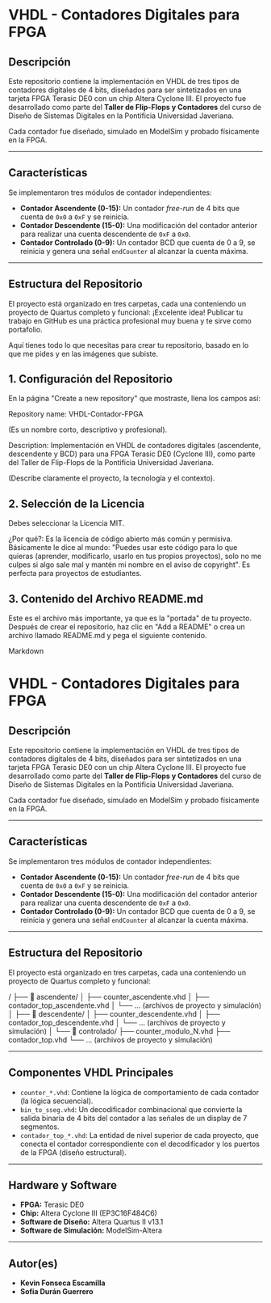 # VHDL - Contadores Digitales para FPGA

## Descripción

Este repositorio contiene la implementación en VHDL de tres tipos de contadores digitales de 4 bits, diseñados para ser sintetizados en una tarjeta FPGA Terasic DE0 con un chip Altera Cyclone III. El proyecto fue desarrollado como parte del **Taller de Flip-Flops y Contadores** del curso de Diseño de Sistemas Digitales en la Pontificia Universidad Javeriana.

Cada contador fue diseñado, simulado en ModelSim y probado físicamente en la FPGA.

---

## Características

Se implementaron tres módulos de contador independientes:

* **Contador Ascendente (0-15):** Un contador *free-run* de 4 bits que cuenta de `0x0` a `0xF` y se reinicia.
* **Contador Descendente (15-0):** Una modificación del contador anterior para realizar una cuenta descendente de `0xF` a `0x0`.
* **Contador Controlado (0-9):** Un contador BCD que cuenta de 0 a 9, se reinicia y genera una señal `endCounter` al alcanzar la cuenta máxima.

---

## Estructura del Repositorio

El proyecto está organizado en tres carpetas, cada una conteniendo un proyecto de Quartus completo y funcional:
¡Excelente idea! Publicar tu trabajo en GitHub es una práctica profesional muy buena y te sirve como portafolio.

Aquí tienes todo lo que necesitas para crear tu repositorio, basado en lo que me pides y en las imágenes que subiste.

## 1. Configuración del Repositorio
En la página "Create a new repository" que mostraste, llena los campos así:

Repository name: VHDL-Contador-FPGA

(Es un nombre corto, descriptivo y profesional).

Description: Implementación en VHDL de contadores digitales (ascendente, descendente y BCD) para una FPGA Terasic DE0 (Cyclone III), como parte del Taller de Flip-Flops de la Pontificia Universidad Javeriana.

(Describe claramente el proyecto, la tecnología y el contexto).

## 2. Selección de la Licencia
Debes seleccionar la Licencia MIT.

¿Por qué?: Es la licencia de código abierto más común y permisiva. Básicamente le dice al mundo: "Puedes usar este código para lo que quieras (aprender, modificarlo, usarlo en tus propios proyectos), solo no me culpes si algo sale mal y mantén mi nombre en el aviso de copyright". Es perfecta para proyectos de estudiantes.

## 3. Contenido del Archivo README.md
Este es el archivo más importante, ya que es la "portada" de tu proyecto. Después de crear el repositorio, haz clic en "Add a README" o crea un archivo llamado README.md y pega el siguiente contenido.

Markdown

# VHDL - Contadores Digitales para FPGA

## Descripción

Este repositorio contiene la implementación en VHDL de tres tipos de contadores digitales de 4 bits, diseñados para ser sintetizados en una tarjeta FPGA Terasic DE0 con un chip Altera Cyclone III. El proyecto fue desarrollado como parte del **Taller de Flip-Flops y Contadores** del curso de Diseño de Sistemas Digitales en la Pontificia Universidad Javeriana.

Cada contador fue diseñado, simulado en ModelSim y probado físicamente en la FPGA.

---

## Características

Se implementaron tres módulos de contador independientes:

* **Contador Ascendente (0-15):** Un contador *free-run* de 4 bits que cuenta de `0x0` a `0xF` y se reinicia.
* **Contador Descendente (15-0):** Una modificación del contador anterior para realizar una cuenta descendente de `0xF` a `0x0`.
* **Contador Controlado (0-9):** Un contador BCD que cuenta de 0 a 9, se reinicia y genera una señal `endCounter` al alcanzar la cuenta máxima.

---

## Estructura del Repositorio

El proyecto está organizado en tres carpetas, cada una conteniendo un proyecto de Quartus completo y funcional:

/
├── 📁 ascendente/
│   ├── counter_ascendente.vhd
│   ├── contador_top_ascendente.vhd
│   └── ... (archivos de proyecto y simulación)
│
├── 📁 descendente/
│   ├── counter_descendente.vhd
│   ├── contador_top_descendente.vhd
│   └── ... (archivos de proyecto y simulación)
│
└── 📁 controlado/
├── counter_modulo_N.vhd
├── contador_top.vhd
└── ... (archivos de proyecto y simulación)

---

## Componentes VHDL Principales

* `counter_*.vhd`: Contiene la lógica de comportamiento de cada contador (la lógica secuencial).
* `bin_to_sseg.vhd`: Un decodificador combinacional que convierte la salida binaria de 4 bits del contador a las señales de un display de 7 segmentos.
* `contador_top_*.vhd`: La entidad de nivel superior de cada proyecto, que conecta el contador correspondiente con el decodificador y los puertos de la FPGA (diseño estructural).

---

## Hardware y Software

* **FPGA:** Terasic DE0
* **Chip:** Altera Cyclone III (EP3C16F484C6)
* **Software de Diseño:** Altera Quartus II v13.1
* **Software de Simulación:** ModelSim-Altera

---

## Autor(es)

* **Kevin Fonseca Escamilla**
* **Sofia Durán Guerrero**

